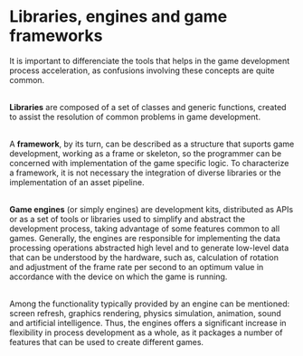 # Libraries, engines and game frameworks #
<p>It is important to differenciate the tools that helps in the game development process acceleration, as confusions involving these concepts are quite common.<br>
<br>
<p><b>Libraries</b> are composed of a set of classes and generic functions, created to assist the resolution of common problems in game development.<br>
<br>
<p>A <b>framework</b>, by its turn, can be described as a structure that suports game development, working as a frame or skeleton, so the programmer can be concerned with implementation of the game specific logic. To characterize a framework, it is not necessary the integration of diverse libraries or the implementation of an asset  pipeline.<br>
<br>
<p><b>Game engines</b> (or simply engines) are development kits, distributed as APIs or as a set of tools or libraries used to simplify and abstract the development process, taking advantage of some features common to all games. Generally, the engines are responsible for implementing the data processing operations abstracted high level and to generate low-level data that can be understood by the hardware, such as, calculation of rotation and adjustment of the frame rate per second  to an optimum value in accordance with the device on which the game is running.<br>
<br>
<p>Among the functionality typically provided by an engine can be mentioned: screen refresh, graphics rendering, physics simulation, animation, sound and artificial intelligence. Thus, the engines offers a significant increase in flexibility in process development as a whole, as it packages a number of features that can be used to create different games.